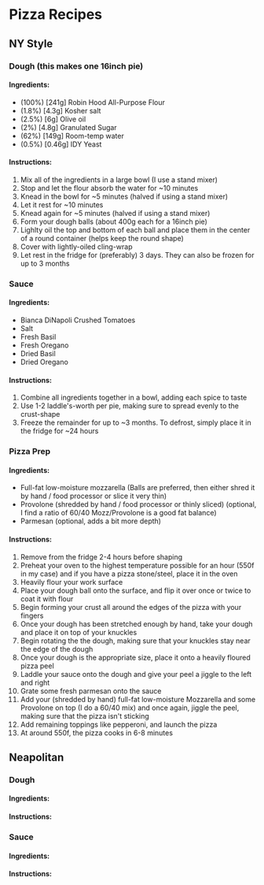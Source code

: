 # Pizza Recipes

## NY Style
### Dough (this makes one 16inch pie)
#### Ingredients:
- (100%)  [241g]  Robin Hood All-Purpose Flour
- (1.8%)  [4.3g]  Kosher salt
- (2.5%)  [6g]    Olive oil
- (2%)    [4.8g]  Granulated Sugar
- (62%)   [149g]  Room-temp water
- (0.5%)  [0.46g] IDY Yeast

#### Instructions:
1. Mix all of the ingredients in a large bowl (I use a stand mixer)
2. Stop and let the flour absorb the water for ~10 minutes
3. Knead in the bowl for ~5 minutes (halved if using a stand mixer)
4. Let it rest for ~10 minutes
5. Knead again for ~5 minutes (halved if using a stand mixer)
6. Form your dough balls (about 400g each for a 16inch pie)
7. Lighlty oil the top and bottom of each ball and place them in the center of a round container (helps keep the round shape)
8. Cover with lightly-oiled cling-wrap
9. Let rest in the fridge for (preferably) 3 days. They can also be frozen for up to 3 months

### Sauce
#### Ingredients:
- Bianca DiNapoli Crushed Tomatoes
- Salt
- Fresh Basil
- Fresh Oregano
- Dried Basil
- Dried Oregano

#### Instructions:
1. Combine all ingredients together in a bowl, adding each spice to taste
2. Use 1-2 laddle's-worth per pie, making sure to spread evenly to the crust-shape
3. Freeze the remainder for up to ~3 months. To defrost, simply place it in the fridge for ~24 hours

### Pizza Prep
#### Ingredients:
- Full-fat low-moisture mozzarella (Balls are preferred, then either shred it by hand / food processor or slice it very thin)
- Provolone (shredded by hand / food processor or thinly sliced) (optional, I find a ratio of 60/40 Mozz/Provolone is a good fat balance)
- Parmesan (optional, adds a bit more depth)

#### Instructions:
1. Remove from the fridge 2-4 hours before shaping
2. Preheat your oven to the highest temperature possible for an hour (550f in my case) and if you have a pizza stone/steel, place it in the oven
3. Heavily flour your work surface
4. Place your dough ball onto the surface, and flip it over once or twice to coat it with flour
5. Begin forming your crust all around the edges of the pizza with your fingers
6. Once your dough has been stretched enough by hand, take your dough and place it on top of your knuckles
7. Begin rotating the the dough, making sure that your knuckles stay near the edge of the dough
8. Once your dough is the appropriate size, place it onto a heavily floured pizza peel
9. Laddle your sauce onto the dough and give your peel a jiggle to the left and right
10. Grate some fresh parmesan onto the sauce
11. Add your (shredded by hand) full-fat low-moisture Mozzarella and some Provolone on top (I do a 60/40 mix) and once again, jiggle the peel, making sure that the pizza isn't sticking
12. Add remaining toppings like pepperoni, and launch the pizza
13. At around 550f, the pizza cooks in 6-8 minutes

## Neapolitan
### Dough
#### Ingredients:

#### Instructions:

### Sauce
#### Ingredients:

#### Instructions:
